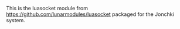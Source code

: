 This is the luasocket module from https://github.com/lunarmodules/luasocket packaged for the Jonchki system.
